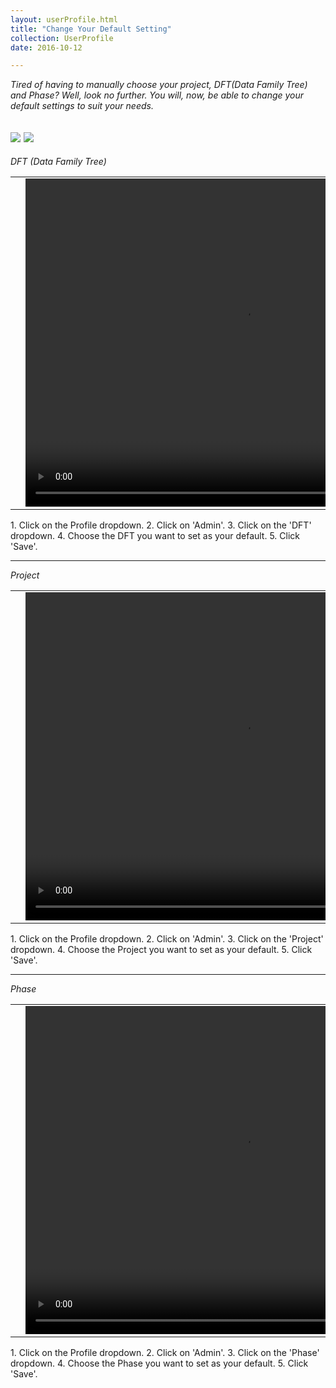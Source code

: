 ```yaml
---
layout: userProfile.html
title: "Change Your Default Setting"
collection: UserProfile
date: 2016-10-12

---
```

_Tired of having to manually choose your project, DFT(Data Family Tree) and Phase? Well, look no further. You will, now, be able to change your default settings to suit your needs._

 ![](/assets/img/userProfile/phase_project_date.JPG)
 ![](/assets/img/userProfile/project_phase_dft.JPG)
---
*DFT (Data Family Tree)*

<table>
<tr>
<td width="50px"></td>
<td width="700px">
<video width="700" height="525" controls>
	<source src="/assets/video/How_to_change_your_default_setting_dft.mp4" type="video/mp4">
	Your browser does not support the video tag.
</video>
</td>
<td width="50px"></td>
</tr>
</table>
1. Click on the Profile dropdown.
2. Click on 'Admin'.
3. Click on the 'DFT' dropdown.
4. Choose the DFT you want to set as your default.
5. Click 'Save'.

---
*Project*

<table>
<tr>
<td width="50px"></td>
<td width="700px">
<video width="700" height="525" controls>
	<source src="/assets/video/How_to_change_your_default_setting_project.mp4" type="video/mp4">
	Your browser does not support the video tag.
</video>
</td>
<td width="50px"></td>
</tr>
</table>
1. Click on the Profile dropdown.
2. Click on 'Admin'.
3. Click on the 'Project' dropdown.
4. Choose the Project you want to set as your default.
5. Click 'Save'.

---
*Phase*

<table>
<tr>
<td width="50px"></td>
<td width="700px">
<video width="700" height="525" controls>
	<source src="/assets/video/How_to_change_your_default_setting_phase.mp4" type="video/mp4">
	Your browser does not support the video tag.
</video>
</td>
<td width="50px"></td>
</tr>
</table>
1. Click on the Profile dropdown.
2. Click on 'Admin'.
3. Click on the 'Phase' dropdown.
4. Choose the Phase you want to set as your default.
5. Click 'Save'.
